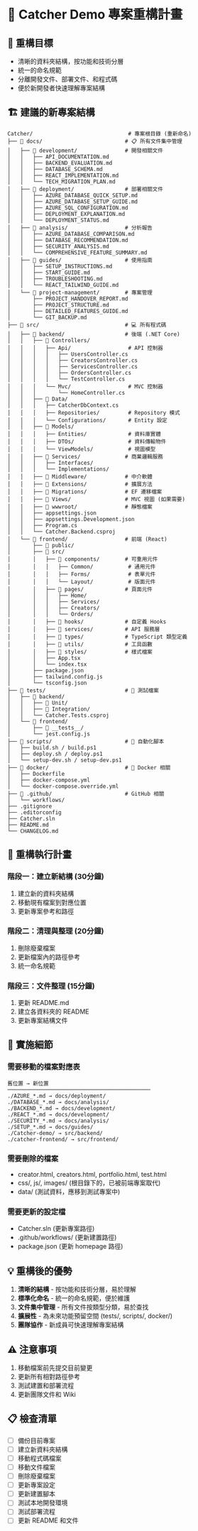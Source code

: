 # 📁 Catcher Demo 專案重構計畫

## 🎯 **重構目標**
- 清晰的資料夾結構，按功能和技術分層
- 統一的命名規範
- 分離開發文件、部署文件、和程式碼
- 便於新開發者快速理解專案結構

## 🏗️ **建議的新專案結構**

```
Catcher/                              # 專案根目錄 (重新命名)
├── 📁 docs/                          # 📋 所有文件集中管理
│   ├── 📁 development/               # 開發相關文件
│   │   ├── API_DOCUMENTATION.md
│   │   ├── BACKEND_EVALUATION.md
│   │   ├── DATABASE_SCHEMA.md
│   │   ├── REACT_IMPLEMENTATION.md
│   │   └── TECH_MIGRATION_PLAN.md
│   ├── 📁 deployment/                # 部署相關文件
│   │   ├── AZURE_DATABASE_QUICK_SETUP.md
│   │   ├── AZURE_DATABASE_SETUP_GUIDE.md
│   │   ├── AZURE_SQL_CONFIGURATION.md
│   │   ├── DEPLOYMENT_EXPLANATION.md
│   │   └── DEPLOYMENT_STATUS.md
│   ├── 📁 analysis/                  # 分析報告
│   │   ├── AZURE_DATABASE_COMPARISON.md
│   │   ├── DATABASE_RECOMMENDATION.md
│   │   ├── SECURITY_ANALYSIS.md
│   │   └── COMPREHENSIVE_FEATURE_SUMMARY.md
│   ├── 📁 guides/                    # 使用指南
│   │   ├── SETUP_INSTRUCTIONS.md
│   │   ├── START_GUIDE.md
│   │   ├── TROUBLESHOOTING.md
│   │   └── REACT_TAILWIND_GUIDE.md
│   └── 📁 project-management/        # 專案管理
│       ├── PROJECT_HANDOVER_REPORT.md
│       ├── PROJECT_STRUCTURE.md
│       ├── DETAILED_FEATURES_GUIDE.md
│       └── GIT_BACKUP.md
├── 📁 src/                           # 💻 所有程式碼
│   ├── 📁 backend/                   # 後端 (.NET Core)
│   │   ├── 📁 Controllers/
│   │   │   ├── Api/                  # API 控制器
│   │   │   │   ├── UsersController.cs
│   │   │   │   ├── CreatorsController.cs
│   │   │   │   ├── ServicesController.cs
│   │   │   │   ├── OrdersController.cs
│   │   │   │   └── TestController.cs
│   │   │   └── Mvc/                  # MVC 控制器
│   │   │       └── HomeController.cs
│   │   ├── 📁 Data/
│   │   │   ├── CatcherDbContext.cs
│   │   │   ├── Repositories/         # Repository 模式
│   │   │   └── Configurations/       # Entity 設定
│   │   ├── 📁 Models/
│   │   │   ├── Entities/             # 資料庫實體
│   │   │   ├── DTOs/                 # 資料傳輸物件
│   │   │   └── ViewModels/           # 視圖模型
│   │   ├── 📁 Services/              # 商業邏輯服務
│   │   │   ├── Interfaces/
│   │   │   └── Implementations/
│   │   ├── 📁 Middleware/            # 中介軟體
│   │   ├── 📁 Extensions/            # 擴展方法
│   │   ├── 📁 Migrations/            # EF 遷移檔案
│   │   ├── 📁 Views/                 # MVC 視圖 (如果需要)
│   │   ├── 📁 wwwroot/               # 靜態檔案
│   │   ├── appsettings.json
│   │   ├── appsettings.Development.json
│   │   ├── Program.cs
│   │   └── Catcher.Backend.csproj
│   └── 📁 frontend/                  # 前端 (React)
│       ├── 📁 public/
│       ├── 📁 src/
│       │   ├── 📁 components/        # 可重用元件
│       │   │   ├── Common/           # 通用元件
│       │   │   ├── Forms/            # 表單元件
│       │   │   └── Layout/           # 版面元件
│       │   ├── 📁 pages/             # 頁面元件
│       │   │   ├── Home/
│       │   │   ├── Services/
│       │   │   ├── Creators/
│       │   │   └── Orders/
│       │   ├── 📁 hooks/             # 自定義 Hooks
│       │   ├── 📁 services/          # API 服務層
│       │   ├── 📁 types/             # TypeScript 類型定義
│       │   ├── 📁 utils/             # 工具函數
│       │   ├── 📁 styles/            # 樣式檔案
│       │   ├── App.tsx
│       │   └── index.tsx
│       ├── package.json
│       ├── tailwind.config.js
│       └── tsconfig.json
├── 📁 tests/                         # 🧪 測試檔案
│   ├── 📁 backend/
│   │   ├── 📁 Unit/
│   │   ├── 📁 Integration/
│   │   └── Catcher.Tests.csproj
│   └── 📁 frontend/
│       ├── 📁 __tests__/
│       └── jest.config.js
├── 📁 scripts/                       # 🔧 自動化腳本
│   ├── build.sh / build.ps1
│   ├── deploy.sh / deploy.ps1
│   └── setup-dev.sh / setup-dev.ps1
├── 📁 docker/                        # 🐳 Docker 相關
│   ├── Dockerfile
│   ├── docker-compose.yml
│   └── docker-compose.override.yml
├── 📁 .github/                       # GitHub 相關
│   └── workflows/
├── .gitignore
├── .editorconfig
├── Catcher.sln
├── README.md
└── CHANGELOG.md
```

## 🎯 **重構執行計畫**

### 階段一：建立新結構 (30分鐘)
1. 建立新的資料夾結構
2. 移動現有檔案到對應位置
3. 更新專案參考和路徑

### 階段二：清理與整理 (20分鐘)
1. 刪除廢棄檔案
2. 更新檔案內的路徑參考
3. 統一命名規範

### 階段三：文件整理 (15分鐘)
1. 更新 README.md
2. 建立各資料夾的 README
3. 更新專案結構文件

## 🔧 **實施細節**

### 需要移動的檔案對應表
```
舊位置 → 新位置
─────────────────────────────────────────────
./AZURE_*.md → docs/deployment/
./DATABASE_*.md → docs/analysis/
./BACKEND_*.md → docs/development/
./REACT_*.md → docs/development/
./SECURITY_*.md → docs/analysis/
./SETUP_*.md → docs/guides/
./Catcher-demo/ → src/backend/
./catcher-frontend/ → src/frontend/
```

### 需要刪除的檔案
- creator.html, creators.html, portfolio.html, test.html
- css/, js/, images/ (根目錄下的，已被前端專案取代)
- data/ (測試資料，應移到測試專案中)

### 需要更新的設定檔
- Catcher.sln (更新專案路徑)
- .github/workflows/ (更新建置路徑)
- package.json (更新 homepage 路徑)

## 💡 **重構後的優勢**

1. **清晰的結構** - 按功能和技術分層，易於理解
2. **標準化命名** - 統一的命名規範，便於維護
3. **文件集中管理** - 所有文件按類型分類，易於查找
4. **擴展性** - 為未來功能預留空間 (tests/, scripts/, docker/)
5. **團隊協作** - 新成員可快速理解專案結構

## ⚠️ **注意事項**

1. 移動檔案前先提交目前變更
2. 更新所有相對路徑參考
3. 測試建置和部署流程
4. 更新團隊文件和 Wiki

## 📋 **檢查清單**

- [ ] 備份目前專案
- [ ] 建立新資料夾結構
- [ ] 移動程式碼檔案
- [ ] 移動文件檔案
- [ ] 刪除廢棄檔案
- [ ] 更新專案設定
- [ ] 更新建置腳本
- [ ] 測試本地開發環境
- [ ] 測試部署流程
- [ ] 更新 README 和文件
